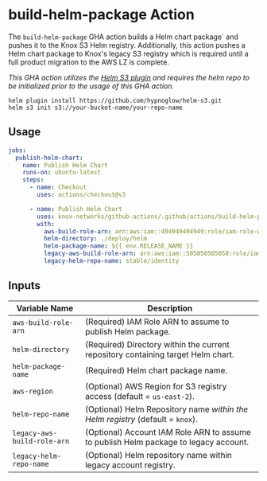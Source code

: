 # build-helm-package Action

The `build-helm-package` GHA action builds a Helm chart package` and pushes it to the Knox S3 Helm registry.
Additionally, this action pushes a Helm chart package to Knox's legacy S3 registry which is required until a full
product migration to the AWS LZ is complete.

_This GHA action utilizes the [Helm S3 plugin](https://github.com/hypnoglow/helm-s3) and requires the helm repo to be_
_initialized prior to the usage of this GHA action._

```shell
helm plugin install https://github.com/hypnoglow/helm-s3.git
helm s3 init s3://your-bucket-name/your-repo-name
```

## Usage

```yaml
jobs:
  publish-helm-chart:
    name: Publish Helm Chart
    runs-on: ubuntu-latest
    steps:
      - name: Checkout
        uses: actions/checkout@v3

      - name: Publish Helm Chart
        uses: knox-networks/github-actions/.github/actions/build-helm-package@main
        with:
          aws-build-role-arn: arn:aws:iam::494949494949:role/iam-role-with-S3-access
          helm-directory: ./deploy/helm
          helm-package-name: ${{ env.RELEASE_NAME }}
          legacy-aws-build-role-arn: arn:aws:iam::505050505050:role/iam-role-with-S3-access
          legacy-helm-repo-name: stable/identity
```

## Inputs

| Variable Name               | Description                                                                                                      |
|-----------------------------|------------------------------------------------------------------------------------------------------------------|
| `aws-build-role-arn`        | (Required) IAM Role ARN to assume to publish Helm package.                                                       |
| `helm-directory`            | (Required) Directory within the current repository containing target Helm chart.                                 |
| `helm-package-name`         | (Required) Helm chart package name.                                                                              |
| `aws-region`                | (Optional) AWS Region for S3 registry access (default = `us-east-2`).                                            |
| `helm-repo-name`            | (Optional) Helm Repository name _within the Helm registry_ (default = `knox`).                                   |
| `legacy-aws-build-role-arn` | (Optional) Account IAM Role ARN to assume to publish Helm package to legacy account.                             |
| `legacy-helm-repo-name`     | (Optional) Helm repository name within legacy account registry.                                                  |
